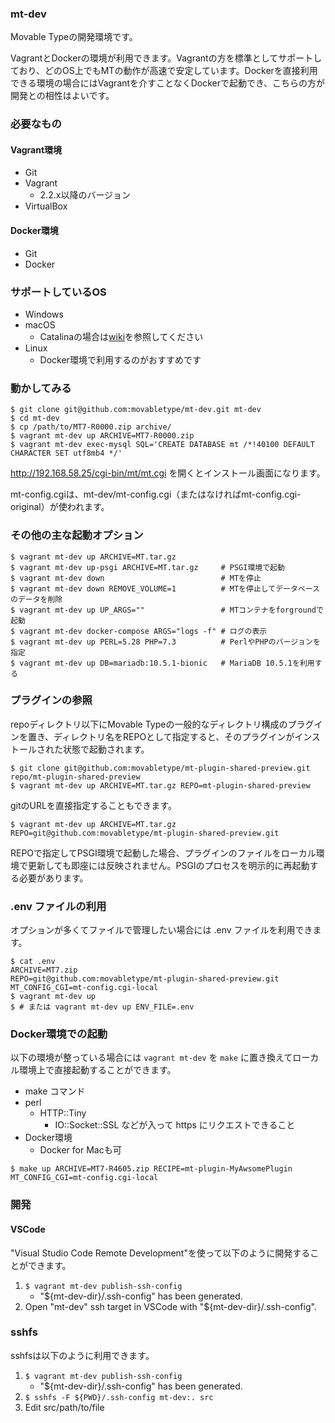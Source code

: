 ### mt-dev

Movable Typeの開発環境です。

VagrantとDockerの環境が利用できます。Vagrantの方を標準としてサポートしており、どのOS上でもMTの動作が高速で安定しています。Dockerを直接利用できる環境の場合にはVagrantを介すことなくDockerで起動でき、こちらの方が開発との相性はよいです。

### 必要なもの

#### Vagrant環境

* Git
* Vagrant
    * 2.2.x以降のバージョン
* VirtualBox

#### Docker環境

* Git
* Docker

### サポートしているOS

* Windows
* macOS
    * Catalinaの場合は[wiki](https://github.com/movabletype/mt-dev/wiki/Troubleshooting#macos-catalina)を参照してください
* Linux
    * Docker環境で利用するのがおすすめです

### 動かしてみる

```
$ git clone git@github.com:movabletype/mt-dev.git mt-dev
$ cd mt-dev
$ cp /path/to/MT7-R0000.zip archive/
$ vagrant mt-dev up ARCHIVE=MT7-R0000.zip
$ vagrant mt-dev exec-mysql SQL='CREATE DATABASE mt /*!40100 DEFAULT CHARACTER SET utf8mb4 */'
```

http://192.168.58.25/cgi-bin/mt/mt.cgi を開くとインストール画面になります。

mt-config.cgiは、mt-dev/mt-config.cgi（またはなければmt-config.cgi-original）が使われます。


### その他の主な起動オプション

```
$ vagrant mt-dev up ARCHIVE=MT.tar.gz
$ vagrant mt-dev up-psgi ARCHIVE=MT.tar.gz     # PSGI環境で起動
$ vagrant mt-dev down                          # MTを停止
$ vagrant mt-dev down REMOVE_VOLUME=1          # MTを停止してデータベースのデータを削除
$ vagrant mt-dev up UP_ARGS=""                 # MTコンテナをforgroundで起動
$ vagrant mt-dev docker-compose ARGS="logs -f" # ログの表示
$ vagrant mt-dev up PERL=5.28 PHP=7.3          # PerlやPHPのバージョンを指定
$ vagrant mt-dev up DB=mariadb:10.5.1-bionic   # MariaDB 10.5.1を利用する
```

### プラグインの参照

repoディレクトリ以下にMovable Typeの一般的なディレクトリ構成のプラグインを置き、ディレクトリ名をREPOとして指定すると、そのプラグインがインストールされた状態で起動されます。

```
$ git clone git@github.com:movabletype/mt-plugin-shared-preview.git repo/mt-plugin-shared-preview
$ vagrant mt-dev up ARCHIVE=MT.tar.gz REPO=mt-plugin-shared-preview
```

gitのURLを直接指定することもできます。

```
$ vagrant mt-dev up ARCHIVE=MT.tar.gz REPO=git@github.com:movabletype/mt-plugin-shared-preview.git
```

REPOで指定してPSGI環境で起動した場合、プラグインのファイルをローカル環境で更新しても即座には反映されません。PSGIのプロセスを明示的に再起動する必要があります。

### .env ファイルの利用

オプションが多くてファイルで管理したい場合には .env ファイルを利用できます。

```
$ cat .env
ARCHIVE=MT7.zip
REPO=git@github.com:movabletype/mt-plugin-shared-preview.git
MT_CONFIG_CGI=mt-config.cgi-local
$ vagrant mt-dev up
$ # または vagrant mt-dev up ENV_FILE=.env
```

### Docker環境での起動

以下の環境が整っている場合には `vagrant mt-dev` を `make` に置き換えてローカル環境上で直接起動することができます。

* make コマンド
* perl
    * HTTP::Tiny
      * IO::Socket::SSL などが入って https にリクエストできること
* Docker環境
    * Docker for Macも可

```
$ make up ARCHIVE=MT7-R4605.zip RECIPE=mt-plugin-MyAwsomePlugin MT_CONFIG_CGI=mt-config.cgi-local
```

### 開発

#### VSCode

"Visual Studio Code Remote Development"を使って以下のように開発することができます。

1. `$ vagrant mt-dev publish-ssh-config`
    * "${mt-dev-dir}/.ssh-config" has been generated.
1. Open "mt-dev" ssh target in VSCode with "${mt-dev-dir}/.ssh-config".

### sshfs

sshfsは以下のように利用できます。

1. `$ vagrant mt-dev publish-ssh-config`
    * "${mt-dev-dir}/.ssh-config" has been generated.
1. `$ sshfs -F ${PWD}/.ssh-config mt-dev:. src`
1. Edit src/path/to/file
